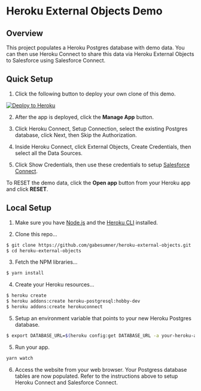 # Heroku External Objects Demo

## Overview

This project populates a Heroku Postgres database with demo data. You can then use Heroku Connect to share this data via Heroku External Objects to Salesforce using Salesforce Connect.

## Quick Setup

1. Click the following button to deploy your own clone of this demo.

[![Deploy to Heroku](https://www.herokucdn.com/deploy/button.png)](https://heroku.com/deploy)

2. After the app is deployed, click the **Manage App** button.

3. Click Heroku Connect, Setup Connection, select the existing Postgres database, click Next, then Skip the Authorization.

4. Inside Heroku Connect, click External Objects, Create Credentials, then select all the Data Sources.

5. Click Show Credentials, then use these credentials to setup [Salesforce Connect](https://trailhead.salesforce.com/content/learn/projects/quickstart-lightning-connect/quickstart-lightning-connect2).

To RESET the demo data, click the **Open app** button from your Heroku app and click **RESET**.

## Local Setup

1. Make sure you have [Node.js](http://nodejs.org/) and the [Heroku CLI](https://cli.heroku.com/) installed.

2. Clone this repo...

```sh
$ git clone https://github.com/gabesumner/heroku-external-objects.git
$ cd heroku-external-objects
```

3. Fetch the NPM libraries...

```sh
$ yarn install
```

4. Create your Heroku resources...

```sh
$ heroku create
$ heroku addons:create heroku-postgresql:hobby-dev
$ heroku addons:create herokuconnect
```

5. Setup an environment variable that points to your new Heroku Postgres database.

```sh
$ export DATABASE_URL=$(heroku config:get DATABASE_URL -a your-heroku-app-name)
```

5. Run your app.

```sh
yarn watch
```

6. Access the website from your web browser. Your Postgress database tables are now populated. Refer to the instructions above to setup Heroku Connect and Salesforce Connect.
